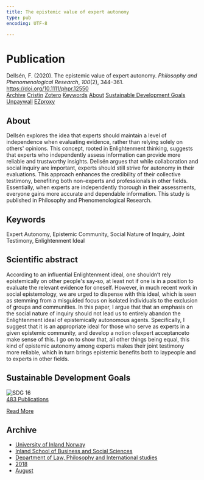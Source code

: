 ```yaml
---
title: The epistemic value of expert autonomy
type: pub
encoding: UTF-8

---
```

<h1>Publication</h1>
<article id="csl-bib-container-TZPHZETU" class="csl-bib-container">
  <div class="csl-bib-body"> <div class="csl-entry">Dellsén, F. (2020). The epistemic value of expert autonomy. <i>Philosophy and Phenomenological Research</i>, <i>100</i>(2), 344–361. <a href="https://doi.org/10.1111/phpr.12550">https://doi.org/10.1111/phpr.12550</a></div> </div>
  <div class="csl-bib-buttons">
    <a href="#taxonomy-article-TZPHZETU" alt="archive" class="csl-bib-button">Archive</a>
    <a href="https://app.cristin.no/results/show.jsf?id=1600091" alt="Cristin" class="csl-bib-button">Cristin</a>
    <a href="http://zotero.org/groups/5881554/items/TZPHZETU" alt="Zotero" class="csl-bib-button">Zotero</a>
    <a href="#keywords-article-TZPHZETU" alt="keywords" class="csl-bib-button">Keywords</a>
    <a href="#about-article-TZPHZETU" alt="about_pub" class="csl-bib-button">About</a>
    <a href="#sdg-article-TZPHZETU" alt="sdg" class="csl-bib-button">Sustainable Development Goals</a>
    <a href="http://philsci-archive.pitt.edu/15530/1/Scientific%20Autonomy%20Draft16.pdf" alt="Unpaywall" class="csl-bib-button">Unpaywall</a>
    <a href="http://philsci-archive.pitt.edu/15530/1/Scientific%20Autonomy%20Draft16.pdf" alt="EZproxy" class="csl-bib-button">EZproxy</a>
  </div>
  <div id="csl-bib-meta-container-TZPHZETU"></div>
</article>
<div id="csl-bib-meta-TZPHZETU" class="csl-bib-meta">
  <article id="about-article-TZPHZETU" class="about_pub-article">
    <h1>About</h1>
    Dellsén explores the idea that experts should maintain a level of independence when evaluating evidence, rather than relying solely on others' opinions. This concept, rooted in Enlightenment thinking, suggests that experts who independently assess information can provide more reliable and trustworthy insights. Dellsén argues that while collaboration and social inquiry are important, experts should still strive for autonomy in their evaluations. This approach enhances the credibility of their collective testimony, benefiting both non-experts and professionals in other fields. Essentially, when experts are independently thorough in their assessments, everyone gains more accurate and dependable information. This study is published in Philosophy and Phenomenological Research.
  </article>
  <article id="keywords-article-TZPHZETU" class="keywords-article">
    <h1>Keywords</h1>
    Expert Autonomy, Epistemic Community, Social Nature of Inquiry, Joint Testimony, Enlightenment Ideal
  </article>
  <article id="abstract-article-TZPHZETU" class="abstract-article">
    <h1>Scientific abstract</h1>
    According to an influential Enlightenment ideal, one shouldn’t rely epistemically on other people's say‐so, at least not if one is in a position to evaluate the relevant evidence for oneself. However, in much recent work in social epistemology, we are urged to dispense with this ideal, which is seen as stemming from a misguided focus on isolated individuals to the exclusion of groups and communities. In this paper, I argue that that an emphasis on the social nature of inquiry should not lead us to entirely abandon the Enlightenment ideal of epistemically autonomous agents. Specifically, I suggest that it is an appropriate ideal for those who serve as experts in a given epistemic community, and develop a notion ofexpert acceptanceto make sense of this. I go on to show that, all other things being equal, this kind of epistemic autonomy among experts makes their joint testimony more reliable, which in turn brings epistemic benefits both to laypeople and to experts in other fields.
  </article>
  <article id="sdg-article-TZPHZETU" class="sdg-article">
    <h1>Sustainable Development Goals</h1>
    <div class="sdg-container"><div id="sdg16" class="sdg">
        <img src="{{< params subfolder >}}images/sdg/sdg16_en.png" class="image" alt="SDG 16">
        <div class="sdg-overlay">
          <a href="{{< params subfolder >}}en/archive/?sdg=16#archive" class="sdg-publication-count"><span>483</span> Publications</a>
          <p><a href="https://sdgs.un.org/goals/goal16" class="sdg-read-more">Read More</a></p>
        </div>
      </div></div>
  </article>
  <article id="taxonomy-article-TZPHZETU" class="taxonomy-article">
    <h1>Archive</h1>
    <ul>
      <li><a href="{{< params subfolder >}}en/archive/?key=3DCRN523">University of Inland Norway</a></li>
      <li><a href="{{< params subfolder >}}en/archive/?key=DU8Q9LN9">Inland School of Business and Social Sciences</a></li>
      <li><a href="{{< params subfolder >}}en/archive/?key=ITYAG68H">Department of Law, Philosophy and International studies</a></li>
      <li><a href="{{< params subfolder >}}en/archive/?key=U76UGHNS">2018</a></li>
      <li><a href="{{< params subfolder >}}en/archive/?key=H3RENF6U">August</a></li>
    </ul>
  </article>
</div>
